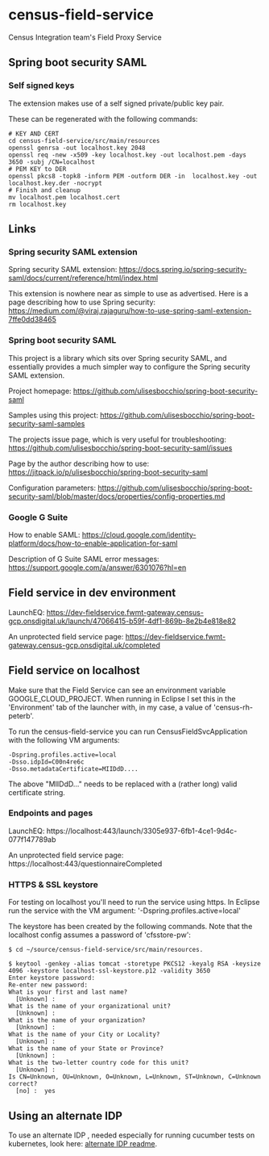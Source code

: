 # census-field-service
Census Integration team's Field Proxy Service



## Spring boot security SAML

### Self signed keys

The extension makes use of a self signed private/public key pair.

These can be regenerated with the following commands:

    # KEY AND CERT
    cd census-field-service/src/main/resources
    openssl genrsa -out localhost.key 2048
    openssl req -new -x509 -key localhost.key -out localhost.pem -days 3650 -subj /CN=localhost
    # PEM KEY to DER
    openssl pkcs8 -topk8 -inform PEM -outform DER -in  localhost.key -out  localhost.key.der -nocrypt
    # Finish and cleanup
    mv localhost.pem localhost.cert
    rm localhost.key

## Links

### Spring security SAML extension

Spring security SAML extension: https://docs.spring.io/spring-security-saml/docs/current/reference/html/index.html

This extension is nowhere near as simple to use as advertised. Here is a page describing how to use Spring security: https://medium.com/@viraj.rajaguru/how-to-use-spring-saml-extension-7ffe0dd38465

### Spring boot security SAML

This project is a library which sits over Spring security SAML, and essentially provides a much simpler
way to configure the Spring security SAML extension.

Project homepage: https://github.com/ulisesbocchio/spring-boot-security-saml

Samples using this project: https://github.com/ulisesbocchio/spring-boot-security-saml-samples

The projects issue page, which is very useful for troubleshooting: https://github.com/ulisesbocchio/spring-boot-security-saml/issues

Page by the author describing how to use: https://jitpack.io/p/ulisesbocchio/spring-boot-security-saml

Configuration parameters: https://github.com/ulisesbocchio/spring-boot-security-saml/blob/master/docs/properties/config-properties.md

### Google G Suite

How to enable SAML: https://cloud.google.com/identity-platform/docs/how-to-enable-application-for-saml

Description of G Suite SAML error messages: https://support.google.com/a/answer/6301076?hl=en


## Field service in dev environment

LaunchEQ: https://dev-fieldservice.fwmt-gateway.census-gcp.onsdigital.uk/launch/47066415-b59f-4df1-869b-8e2b4e818e82

An unprotected field service page: https://dev-fieldservice.fwmt-gateway.census-gcp.onsdigital.uk/completed

## Field service on localhost

Make sure that the Field Service can see an environment variable GOOGLE_CLOUD_PROJECT. When running in Eclipse
I set this in the 'Environment' tab of the launcher with, in my case, a value of 'census-rh-peterb'.

To run the census-field-service you can run CensusFieldSvcApplication with the following VM arguments:

    -Dspring.profiles.active=local
    -Dsso.idpId=C00n4re6c
    -Dsso.metadataCertificate=MIIDdD....

The above "MIIDdD..." needs to be replaced with a (rather long) valid certificate string.

### Endpoints and pages

LaunchEQ: https://localhost:443/launch/3305e937-6fb1-4ce1-9d4c-077f147789ab

An unprotected field service page: https://localhost:443/questionnaireCompleted

### HTTPS & SSL keystore

For testing on localhost you'll need to run the service using https. In Eclipse run the service with the VM argument: '-Dspring.profiles.active=local'

The keystore has been created by the following commands. Note that the localhost config assumes a password of 'cfsstore-pw':

    $ cd ~/source/census-field-service/src/main/resources.

    $ keytool -genkey -alias tomcat -storetype PKCS12 -keyalg RSA -keysize 4096 -keystore localhost-ssl-keystore.p12 -validity 3650
    Enter keystore password:
    Re-enter new password:
    What is your first and last name?
      [Unknown] :
    What is the name of your organizational unit?
      [Unknown] :
    What is the name of your organization?
      [Unknown] :
    What is the name of your City or Locality?
      [Unknown] :
    What is the name of your State or Province?
      [Unknown] :
    What is the two-letter country code for this unit?
      [Unknown] :
    Is CN=Unknown, OU=Unknown, O=Unknown, L=Unknown, ST=Unknown, C=Unknown correct?
      [no] :  yes

## Using an alternate IDP

To use an alternate IDP , needed especially for running cucumber tests on kubernetes, look here: [alternate IDP readme](alternate-idp.md).

